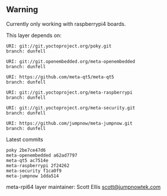 ## Warning
Currently only working with raspberrypi4 boards.

This layer depends on:

    URI: git://git.yoctoproject.org/poky.git
    branch: dunfell

    URI: git://git.openembedded.org/meta-openembedded
    branch: dunfell

    URI: https://github.com/meta-qt5/meta-qt5
    branch: dunfell

    URI: git://git.yoctoproject.org/meta-raspberrypi
    branch: dunfell

    URI: git://git.yoctoproject.org/meta-security.git
    branch: dunfell

    URI: https://github.com/jumpnow/meta-jumpnow.git
    branch: dunfell

Latest commits

    poky 2be7ce47d6
    meta-openembedded a62ad7797
    meta-qt5 ac7514e
    meta-raspberrypi 2f24262
    meta-security f1ca0f9
    meta-jumpnow 1dda514

meta-rpi64 layer maintainer: Scott Ellis <scott@jumpnowtek.com>
